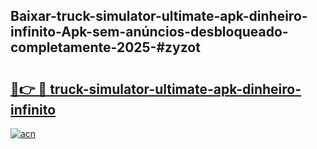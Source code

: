 ## Baixar-truck-simulator-ultimate-apk-dinheiro-infinito-Apk-sem-anúncios-desbloqueado-completamente-2025-#zyzot

# <h2><a href="https://ainizakaria.my?title=truck-simulator-ultimate-apk-dinheiro-infinito&ref=22M">🔗👉 🔴 truck-simulator-ultimate-apk-dinheiro-infinito</a></h2>

[![acn](https://github.com/user-attachments/assets/0f9c940e-d8b0-45ae-aac7-cd30a18b3e1c)](https://ainizakaria.my?title=truck-simulator-ultimate-apk-dinheiro-infinito&ref=22M)

